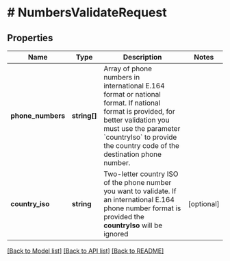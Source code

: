 # # NumbersValidateRequest

## Properties

Name | Type | Description | Notes
------------ | ------------- | ------------- | -------------
**phone_numbers** | **string[]** | Array of phone numbers in international E.164 format or national format. If national format is provided, for better validation you must use the parameter &#x60;countryIso&#x60; to provide the country code of the destination phone number. |
**country_iso** | **string** | Two-letter country ISO of the phone number you want to validate. If an international E.164 phone number format is provided the **countryIso** will be ignored | [optional]

[[Back to Model list]](../../README.md#models) [[Back to API list]](../../README.md#endpoints) [[Back to README]](../../README.md)
